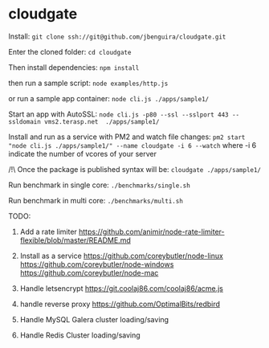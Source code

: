 # cloudgate

Install:
`git clone ssh://git@github.com/jbenguira/cloudgate.git`

Enter the cloned folder: 
`cd cloudgate`

Then install dependencies:
`npm install`

then run a sample script:
`node examples/http.js`

or run a sample app container:
`node cli.js ./apps/sample1/` 

Start an app with AutoSSL:
`node cli.js -p80 --ssl --sslport 443 --ssldomain vms2.terasp.net  ./apps/sample1/`

Install and run as a service with PM2 and watch file changes:
`pm2 start "node cli.js ./apps/sample1/" --name cloudgate -i 6 --watch` 
where -i 6 indicate the number of vcores of your server

/!\ Once the package is published syntax will be:
`cloudgate ./apps/sample1/` 

Run benchmark in single core:
`./benchmarks/single.sh`

Run benchmark in multi core:
`./benchmarks/multi.sh`


TODO:

1) Add a rate limiter
https://github.com/animir/node-rate-limiter-flexible/blob/master/README.md

2) Install as a service
https://github.com/coreybutler/node-linux
https://github.com/coreybutler/node-windows
https://github.com/coreybutler/node-mac

3) Handle letsencrypt
https://git.coolaj86.com/coolaj86/acme.js

4) handle reverse proxy
https://github.com/OptimalBits/redbird

5) Handle MySQL Galera cluster loading/saving

6) Handle Redis Cluster loading/saving
